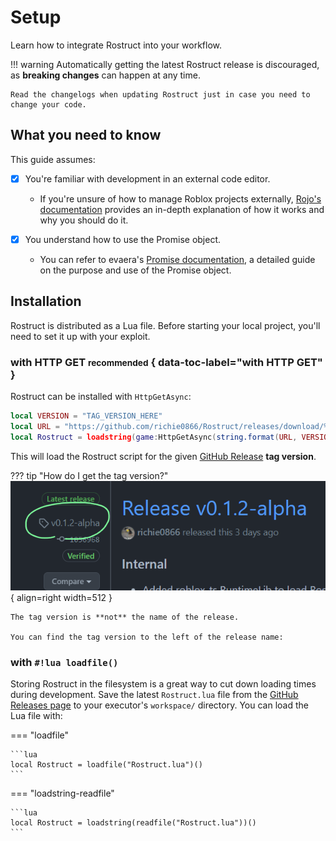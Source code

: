 # Setup

Learn how to integrate Rostruct into your workflow.

!!! warning
	Automatically getting the latest Rostruct release is discouraged, as **breaking changes** can happen at any time.
	
	Read the changelogs when updating Rostruct just in case you need to change your code.

## What you need to know

This guide assumes:

- [x] You're familiar with development in an external code editor.
  * If you're unsure of how to manage Roblox projects externally, [Rojo's documentation](https://rojo.space/docs/) provides an in-depth explanation of how it works and why you should do it.

- [x] You understand how to use the Promise object.
  * You can refer to evaera's [Promise documentation](https://eryn.io/roblox-lua-promise/), a detailed guide on the purpose and use of the Promise object. 

## Installation

Rostruct is distributed as a Lua file. Before starting your local project, you'll need to set it up with your exploit.

### with HTTP GET <small>recommended</small> { data-toc-label="with HTTP GET" }

Rostruct can be installed with `HttpGetAsync`:

```lua
local VERSION = "TAG_VERSION_HERE"
local URL = "https://github.com/richie0866/Rostruct/releases/download/%s/Rostruct.lua"
local Rostruct = loadstring(game:HttpGetAsync(string.format(URL, VERSION)))()
```

This will load the Rostruct script for the given [GitHub Release](https://github.com/richie0866/Rostruct/releases) **tag version**.

??? tip "How do I get the tag version?"
	![image](../assets/images/github-tag-version.png){ align=right width=512 }

	The tag version is **not** the name of the release.
	
	You can find the tag version to the left of the release name:

### with `#!lua loadfile()`

Storing Rostruct in the filesystem is a great way to cut down loading times during development. Save the latest `Rostruct.lua` file from the [GitHub Releases page](https://github.com/richie0866/Rostruct/releases/latest) to your executor's `workspace/` directory. You can load the Lua file with:

=== "loadfile"

	```lua
	local Rostruct = loadfile("Rostruct.lua")()
	```

=== "loadstring-readfile"

	```lua
	local Rostruct = loadstring(readfile("Rostruct.lua"))()
	```
